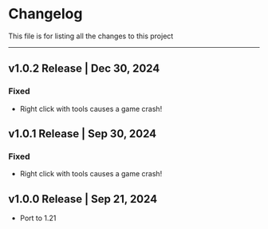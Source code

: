 # Changelog
This file is for listing all the changes to this project
<hr>

## v1.0.2 Release | Dec 30, 2024
### Fixed
- Right click with tools causes a game crash!

## v1.0.1 Release | Sep 30, 2024
### Fixed
- Right click with tools causes a game crash!

## v1.0.0 Release | Sep 21, 2024
- Port to 1.21